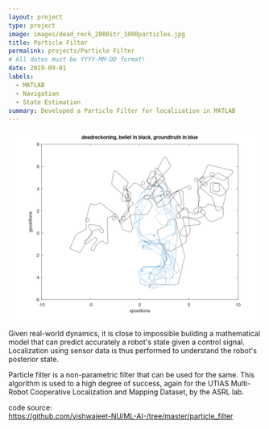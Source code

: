 ```yaml
---
layout: project
type: project
image: images/dead_reck_2000itr_1000particles.jpg
title: Particle Filter
permalink: projects/Particle Filter
# All dates must be YYYY-MM-DD format!
date: 2019-09-01
labels:
  - MATLAB
  - Navigation
  - State Estimation
summary: Developed a Particle Filter for localization in MATLAB
---
```


<img class="ui medium right floated rounded image" src="../images/1.png">

Given real-world dynamics, it is close to impossible building a mathematical model that can predict accurately a robot's state given a control signal. Localization using sensor data is thus performed to understand the robot's posterior state.


Particle filter is a non-parametric filter that can be used for the same. This algorithm is used to a high degree of success, again for the UTIAS Multi-Robot Cooperative Localization and Mapping Dataset, by the ASRL lab.
​

code source:
</br>
https://github.com/vishwajeet-NU/ML-AI-/tree/master/particle_filter